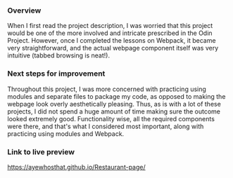 ### Overview
When I first read the project description, I was worried that this project would be one of the more involved and intricate prescribed in the Odin Project. However, once I completed the lessons on Webpack, it became very straightforward, and the actual webpage component itself was very intuitive (tabbed browsing is neat!). 

### Next steps for improvement
Throughout this project, I was more concerned with practicing using modules and separate files to package my code, as opposed to making the webpage look overly aesthetically pleasing. Thus, as is with a lot of these projects, I did not spend a huge amount of time making sure the outcome looked extremely good. Functionality wise, all the required components were there, and that's what I considered most important, along with practicing using modules and Webpack.

### Link to live preview
https://ayewhosthat.github.io/Restaurant-page/